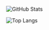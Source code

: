 ![GitHub Stats](https://github-profile-summary-cards.vercel.app/api/cards/stats?username=isdlyusukeshimizu&theme=dark)

![Top Langs](https://github-readme-stats.vercel.app/api/top-langs/?username=isdlyusukeshimizu&layout=compact&theme=radical)
